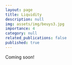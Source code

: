 ```yaml
---
layout: page
title: Liquidity
description: null
img: assets/img/beuys3.jpg
importance: 4
category: null
related_publications: false
published: true
---
```


Coming soon! 
